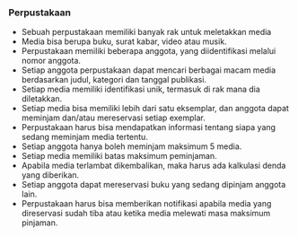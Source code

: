 ### Perpustakaan

* Sebuah perpustakaan memiliki banyak rak untuk meletakkan media
* Media bisa berupa buku, surat kabar, video atau musik.
* Perpustakaan memiliki beberapa anggota, yang diidentifikasi melalui nomor anggota.
* Setiap anggota perpustakaan dapat mencari berbagai macam media berdasarkan judul, kategori dan tanggal publikasi.
* Setiap media memiliki identifikasi unik, termasuk di rak mana dia diletakkan.
* Setiap media bisa memiliki lebih dari satu eksemplar, dan anggota dapat meminjam dan/atau mereservasi setiap exemplar. 
* Perpustakaan harus bisa mendapatkan informasi tentang siapa yang sedang meminjam media tertentu.
* Setiap anggota hanya boleh meminjam maksimum 5 media.
* Setiap media memiliki batas maksimum peminjaman.
* Apabila media terlambat dikembalikan, maka harus ada kalkulasi denda yang diberikan.
* Setiap anggota dapat mereservasi buku yang sedang dipinjam anggota lain.
* Perpustakaan harus bisa memberikan notifikasi apabila media yang direservasi sudah tiba atau ketika media melewati masa maksimum pinjaman.
